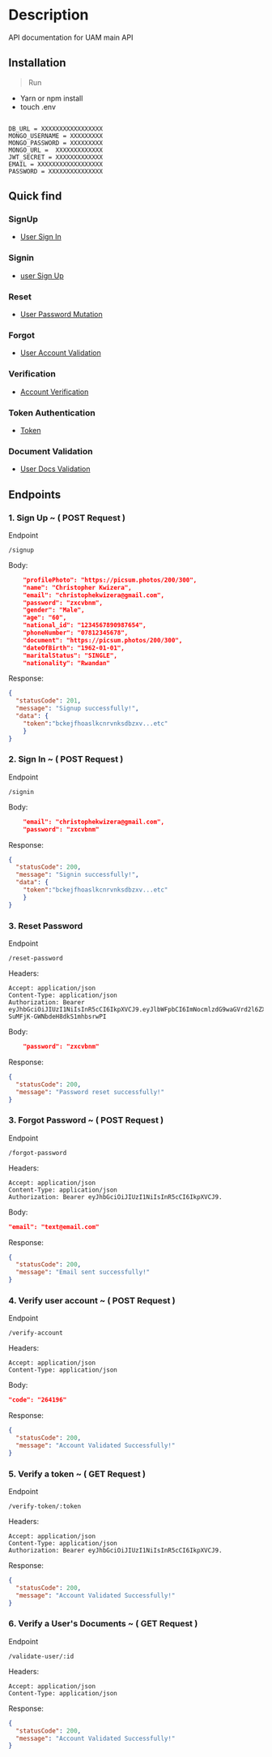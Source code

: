 # Description

API documentation for UAM main API


## Installation

> Run
-  Yarn or npm install
-  touch .env

```env

DB_URL = XXXXXXXXXXXXXXXXX
MONGO_USERNAME = XXXXXXXXX
MONGO_PASSWORD = XXXXXXXXX
MONGO_URL =  XXXXXXXXXXXXX
JWT_SECRET = XXXXXXXXXXXXX
EMAIL = XXXXXXXXXXXXXXXXXX
PASSWORD = XXXXXXXXXXXXXXX

```

## Quick find

### SignUp

- [User Sign In ](#1)

### Signin

- [user Sign Up](#2)

### Reset

- [User Password Mutation](#3)

### Forgot

- [User Account Validation](#4)

### Verification

- [Account Verification](#6)

### Token Authentication

- [Token](#7)

### Document Validation

- [User Docs Validation](#8)

## Endpoints


### 1. Sign Up ~ ( POST Request )

Endpoint

```text
/signup
```

Body:
```json
    "profilePhoto": "https://picsum.photos/200/300",
    "name": "Christopher Kwizera",
    "email": "christophekwizera@gmail.com",
    "password": "zxcvbnm",
    "gender": "Male",
    "age": "60",
    "national_id": "1234567890987654",
    "phoneNumber": "07812345678",
    "document": "https://picsum.photos/200/300",
    "dateOfBirth": "1962-01-01",
    "maritalStatus": "SINGLE",
    "nationality": "Rwandan"
```

Response:

```json
{
  "statusCode": 201,
  "message": "Signup successfully!",
  "data": { 
    "token":"bckejfhoaslkcnrvnksdbzxv...etc"
    }
}
```

### 2. Sign In ~ ( POST Request )

Endpoint

```text
/signin
```

Body:
```json
    "email": "christophekwizera@gmail.com",
    "password": "zxcvbnm"
```

Response:

```json
{
  "statusCode": 200,
  "message": "Signin successfully!",
  "data": { 
    "token":"bckejfhoaslkcnrvnksdbzxv...etc"
    }
}
```


### 3. Reset Password 

Endpoint

```text
/reset-password
```

Headers:
```
Accept: application/json
Content-Type: application/json
Authorization: Bearer eyJhbGciOiJIUzI1NiIsInR5cCI6IkpXVCJ9.eyJlbWFpbCI6ImNocmlzdG9waGVrd2l6ZXJhQGdtYWlsLmNvbSIsInBob25lTnVtYmVyIjoiMDc4NDgyNDI5NSIsImlhdCI6MTY2MDQ5OTI0MH0.u41lfhFl4VNU2Uz-SuMFjK-GWNbdeH8dkS1mhbsrwPI
```

Body:
```json
    "password": "zxcvbnm"
```

Response:

```json
{
  "statusCode": 200,
  "message": "Password reset successfully!"
}
```


### 3. Forgot Password ~ ( POST Request )

Endpoint

```text
/forgot-password
```

Headers:
```
Accept: application/json
Content-Type: application/json
Authorization: Bearer eyJhbGciOiJIUzI1NiIsInR5cCI6IkpXVCJ9.
```

Body:
```json
"email": "text@email.com"
```

Response:

```json
{
  "statusCode": 200,
  "message": "Email sent successfully!"
}
```


### 4. Verify user account ~ ( POST Request ) 

Endpoint

```text
/verify-account
```

Headers:
```
Accept: application/json
Content-Type: application/json
```

Body:
```json
"code": "264196"
```

Response:

```json
{
  "statusCode": 200,
  "message": "Account Validated Successfully!"
}
```


### 5. Verify a token ~ ( GET Request )

Endpoint

```text
/verify-token/:token
```

Headers:
```
Accept: application/json
Content-Type: application/json
Authorization: Bearer eyJhbGciOiJIUzI1NiIsInR5cCI6IkpXVCJ9.
```

Response:

```json
{
  "statusCode": 200,
  "message": "Account Validated Successfully!"
}
```


### 6. Verify a User's Documents  ~ ( GET Request )

Endpoint

```text
/validate-user/:id
```

Headers:
```
Accept: application/json
Content-Type: application/json
```

Response:

```json
{
  "statusCode": 200,
  "message": "Account Validated Successfully!"
}
```
